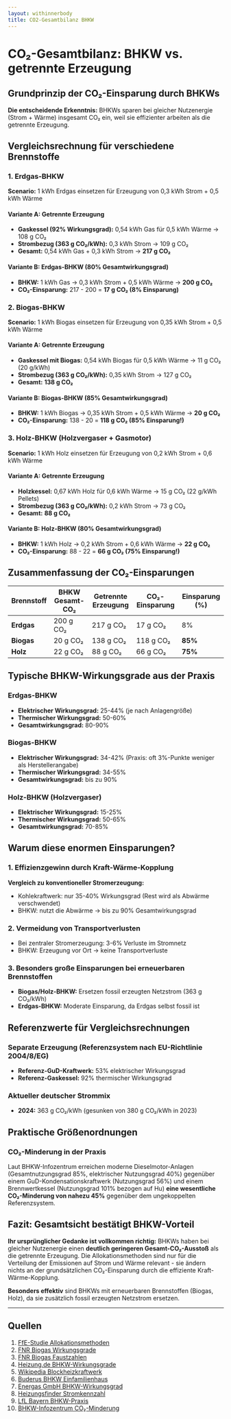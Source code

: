 ```yaml
---
layout: withinnerbody
title: CO2-Gesamtbilanz BHKW
---
```

# CO₂-Gesamtbilanz: BHKW vs. getrennte Erzeugung

## Grundprinzip der CO₂-Einsparung durch BHKWs

**Die entscheidende Erkenntnis:** BHKWs sparen bei gleicher Nutzenergie (Strom + Wärme) insgesamt CO₂ ein, weil sie effizienter arbeiten als die getrennte Erzeugung.

## Vergleichsrechnung für verschiedene Brennstoffe

### 1. Erdgas-BHKW

**Scenario:** 1 kWh Erdgas einsetzen für Erzeugung von 0,3 kWh Strom + 0,5 kWh Wärme

#### Variante A: Getrennte Erzeugung
- **Gaskessel (92% Wirkungsgrad):** 0,54 kWh Gas für 0,5 kWh Wärme → 108 g CO₂
- **Strombezug (363 g CO₂/kWh):** 0,3 kWh Strom → 109 g CO₂
- **Gesamt:** 0,54 kWh Gas + 0,3 kWh Strom → **217 g CO₂**

#### Variante B: Erdgas-BHKW (80% Gesamtwirkungsgrad)
- **BHKW:** 1 kWh Gas → 0,3 kWh Strom + 0,5 kWh Wärme → **200 g CO₂**
- **CO₂-Einsparung:** 217 - 200 = **17 g CO₂ (8% Einsparung)**

### 2. Biogas-BHKW

**Scenario:** 1 kWh Biogas einsetzen für Erzeugung von 0,35 kWh Strom + 0,5 kWh Wärme

#### Variante A: Getrennte Erzeugung
- **Gaskessel mit Biogas:** 0,54 kWh Biogas für 0,5 kWh Wärme → 11 g CO₂ (20 g/kWh)
- **Strombezug (363 g CO₂/kWh):** 0,35 kWh Strom → 127 g CO₂
- **Gesamt:** **138 g CO₂**

#### Variante B: Biogas-BHKW (85% Gesamtwirkungsgrad)
- **BHKW:** 1 kWh Biogas → 0,35 kWh Strom + 0,5 kWh Wärme → **20 g CO₂**
- **CO₂-Einsparung:** 138 - 20 = **118 g CO₂ (85% Einsparung!)**

### 3. Holz-BHKW (Holzvergaser + Gasmotor)

**Scenario:** 1 kWh Holz einsetzen für Erzeugung von 0,2 kWh Strom + 0,6 kWh Wärme

#### Variante A: Getrennte Erzeugung
- **Holzkessel:** 0,67 kWh Holz für 0,6 kWh Wärme → 15 g CO₂ (22 g/kWh Pellets)
- **Strombezug (363 g CO₂/kWh):** 0,2 kWh Strom → 73 g CO₂
- **Gesamt:** **88 g CO₂**

#### Variante B: Holz-BHKW (80% Gesamtwirkungsgrad)
- **BHKW:** 1 kWh Holz → 0,2 kWh Strom + 0,6 kWh Wärme → **22 g CO₂**
- **CO₂-Einsparung:** 88 - 22 = **66 g CO₂ (75% Einsparung!)**

## Zusammenfassung der CO₂-Einsparungen

| Brennstoff | BHKW Gesamt-CO₂ | Getrennte Erzeugung | CO₂-Einsparung | Einsparung (%) |
|------------|------------------|---------------------|-----------------|----------------|
| **Erdgas** | 200 g CO₂ | 217 g CO₂ | 17 g CO₂ | 8% |
| **Biogas** | 20 g CO₂ | 138 g CO₂ | 118 g CO₂ | **85%** |
| **Holz** | 22 g CO₂ | 88 g CO₂ | 66 g CO₂ | **75%** |

## Typische BHKW-Wirkungsgrade aus der Praxis

### Erdgas-BHKW
- **Elektrischer Wirkungsgrad:** 25-44% (je nach Anlagengröße)
- **Thermischer Wirkungsgrad:** 50-60%
- **Gesamtwirkungsgrad:** 80-90%

### Biogas-BHKW
- **Elektrischer Wirkungsgrad:** 34-42% (Praxis: oft 3%-Punkte weniger als Herstellerangabe)
- **Thermischer Wirkungsgrad:** 34-55%
- **Gesamtwirkungsgrad:** bis zu 90%

### Holz-BHKW (Holzvergaser)
- **Elektrischer Wirkungsgrad:** 15-25%
- **Thermischer Wirkungsgrad:** 50-65%
- **Gesamtwirkungsgrad:** 70-85%

## Warum diese enormen Einsparungen?

### 1. Effizienzgewinn durch Kraft-Wärme-Kopplung
**Vergleich zu konventioneller Stromerzeugung:**
- Kohlekraftwerk: nur 35-40% Wirkungsgrad (Rest wird als Abwärme verschwendet)
- BHKW: nutzt die Abwärme → bis zu 90% Gesamtwirkungsgrad

### 2. Vermeidung von Transportverlusten
- Bei zentraler Stromerzeugung: 3-6% Verluste im Stromnetz
- BHKW: Erzeugung vor Ort → keine Transportverluste

### 3. Besonders große Einsparungen bei erneuerbaren Brennstoffen
- **Biogas/Holz-BHKW:** Ersetzen fossil erzeugten Netzstrom (363 g CO₂/kWh)
- **Erdgas-BHKW:** Moderate Einsparung, da Erdgas selbst fossil ist

## Referenzwerte für Vergleichsrechnungen

### Separate Erzeugung (Referenzsystem nach EU-Richtlinie 2004/8/EG)
- **Referenz-GuD-Kraftwerk:** 53% elektrischer Wirkungsgrad
- **Referenz-Gaskessel:** 92% thermischer Wirkungsgrad

### Aktueller deutscher Strommix
- **2024:** 363 g CO₂/kWh (gesunken von 380 g CO₂/kWh in 2023)

## Praktische Größenordnungen

### CO₂-Minderung in der Praxis
Laut BHKW-Infozentrum erreichen moderne Dieselmotor-Anlagen (Gesamtnutzungsgrad 85%, elektrischer Nutzungsgrad 40%) gegenüber einem GuD-Kondensationskraftwerk (Nutzungsgrad 56%) und einem Brennwertkessel (Nutzungsgrad 101% bezogen auf Hu) **eine wesentliche CO₂-Minderung von nahezu 45%** gegenüber dem ungekoppelten Referenzsystem.

## Fazit: Gesamtsicht bestätigt BHKW-Vorteil

**Ihr ursprünglicher Gedanke ist vollkommen richtig:** 
BHKWs haben bei gleicher Nutzenergie einen **deutlich geringeren Gesamt-CO₂-Ausstoß** als die getrennte Erzeugung. Die Allokationsmethoden sind nur für die Verteilung der Emissionen auf Strom und Wärme relevant - sie ändern nichts an der grundsätzlichen CO₂-Einsparung durch die effiziente Kraft-Wärme-Kopplung.

**Besonders effektiv** sind BHKWs mit erneuerbaren Brennstoffen (Biogas, Holz), da sie zusätzlich fossil erzeugten Netzstrom ersetzen.

---

## Quellen

1. [FfE-Studie Allokationsmethoden](https://www.ffe.de/wp-content/uploads/2022/10/ET_Allokationsmethoden_CO21.pdf)
2. [FNR Biogas Wirkungsgrade](https://biogas.fnr.de/biogas-nutzung/waerme)
3. [FNR Biogas Faustzahlen](https://biogas.fnr.de/daten-und-fakten/faustzahlen)
4. [Heizung.de BHKW-Wirkungsgrade](https://www.heizung.de/bhkw/wissen/wirkungsgrad-im-bhkw-vergleich.html)
5. [Wikipedia Blockheizkraftwerk](https://de.wikipedia.org/wiki/Blockheizkraftwerk)
6. [Buderus BHKW Einfamilienhaus](https://www.buderus.de/de/bhkw/einfamilienhaus)
7. [Energas GmbH BHKW-Wirkungsgrad](https://energas-gmbh.de/wirkungsgrad-bhkw/)
8. [Heizungsfinder Stromkennzahl](https://www.heizungsfinder.de/bhkw/ratgeber/stromkennzahl-wirkungsgrad)
9. [LfL Bayern BHKW-Praxis](https://www.lfl.bayern.de/ilt/umwelttechnik/biogas/028849/index.php)
10. [BHKW-Infozentrum CO₂-Minderung](https://www.bhkw-infozentrum.de/allgemeine-erlaeuterungen-bhkw-kwk/co2-minderung-durch-bhkw.html)
